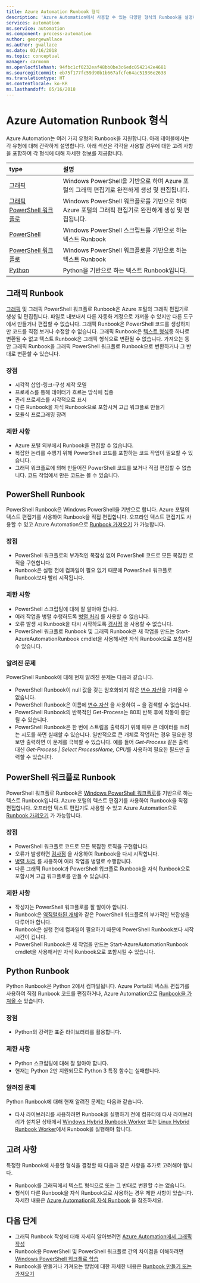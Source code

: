 ```yaml
---
title: Azure Automation Runbook 형식
description: 'Azure Automation에서 사용할 수 있는 다양한 형식의 Runbook을 설명하고 사용할 형식을 결정할 때 고려해야 하는 사항을 설명합니다. '
services: automation
ms.service: automation
ms.component: process-automation
author: georgewallace
ms.author: gwallace
ms.date: 03/16/2018
ms.topic: conceptual
manager: carmonm
ms.openlocfilehash: 94fbc1cf0232eaf48bb0be3c6edc0542142e4681
ms.sourcegitcommit: eb75f177fc59d90b1b667afcfe64ac51936e2638
ms.translationtype: HT
ms.contentlocale: ko-KR
ms.lasthandoff: 05/16/2018
---
```

# <a name="azure-automation-runbook-types"></a>Azure Automation Runbook 형식
Azure Automation는 여러 가지 유형의 Runbook을 지원합니다. 아래 테이블에서는 각 유형에 대해 간략하게 설명합니다.  아래 섹션은 각각을 사용할 경우에 대한 고려 사항을 포함하여 각 형식에 대해 자세한 정보를 제공합니다.

| type | 설명 |
|:--- |:--- |
| [그래픽](#graphical-runbooks) |Windows PowerShell을 기반으로 하며 Azure 포털의 그래픽 편집기로 완전하게 생성 및 편집됩니다. |
| [그래픽 PowerShell 워크플로](#graphical-runbooks) |Windows PowerShell 워크플로를 기반으로 하며 Azure 포털의 그래픽 편집기로 완전하게 생성 및 편집됩니다. |
| [PowerShell](#powershell-runbooks) |Windows PowerShell 스크립트를 기반으로 하는 텍스트 Runbook |
| [PowerShell 워크플로](#powershell-workflow-runbooks) |Windows PowerShell 워크플로를 기반으로 하는 텍스트 Runbook |
| [Python](#python-runbooks) |Python을 기반으로 하는 텍스트 Runbook입니다. |

## <a name="graphical-runbooks"></a>그래픽 Runbook
[그래픽](automation-runbook-types.md#graphical-runbooks) 및 그래픽 PowerShell 워크플로 Runbook은 Azure 포털의 그래픽 편집기로 생성 및 편집됩니다.  파일로 내보내서 다른 자동화 계정으로 가져올 수 있지만 다른 도구에서 만들거나 편집할 수 없습니다.  그래픽 Runbook은 PowerShell 코드를 생성하지만 코드를 직접 보거나 수정할 수 없습니다. 그래픽 Runbook은 [텍스트 형식](automation-runbook-types.md)중 하나로 변환될 수 없고 텍스트 Runbook은 그래픽 형식으로 변환될 수 없습니다. 가져오는 동안 그래픽 Runbook을 그래픽 PowerShell 워크플로 Runbook으로 변환하거나 그 반대로 변환할 수 있습니다.

### <a name="advantages"></a>장점
* 시각적 삽입-링크-구성 제작 모델  
* 프로세스를 통해 데이터가 흐르는 방식에 집중  
* 관리 프로세스를 시각적으로 표시  
* 다른 Runbook을 자식 Runbook으로 포함시켜 고급 워크플로 만들기  
* 모듈식 프로그래밍 장려  


### <a name="limitations"></a>제한 사항
* Azure 포털 외부에서 Runbook을 편집할 수 없습니다.
* 복잡한 논리를 수행기 위해 PowerShell 코드를 포함하는 코드 작업이 필요할 수 있습니다.
* 그래픽 워크플로에 의해 만들어진 PowerShell 코드를 보거나 직접 편집할 수 없습니다. 코드 작업에서 만든 코드는 볼 수 있습니다.

## <a name="powershell-runbooks"></a>PowerShell Runbook
PowerShell Runbook은 Windows PowerShell을 기반으로 합니다.  Azure 포털의 텍스트 편집기를 사용하여 Runbook을 직접 편집합니다.  오프라인 텍스트 편집기도 사용할 수 있고 Azure Automation으로 [Runbook 가져오기](http://msdn.microsoft.com/library/azure/dn643637.aspx) 가 가능합니다.

### <a name="advantages"></a>장점
* PowerShell 워크플로의 부가적인 복잡성 없이 PowerShell 코드로 모든 복잡한 로직을 구현합니다. 
* Runbook은 실행 전에 컴파일이 필요 없기 때문에 PowerShell 워크플로 Runbook보다 빨리 시작됩니다.

### <a name="limitations"></a>제한 사항
* PowerShell 스크립팅에 대해 잘 알아야 합니다.
* 여러 작업을 병렬 수행하도록 [병렬 처리](automation-powershell-workflow.md#parallel-processing) 를 사용할 수 없습니다.
* 오류 발생 시 Runbook을 다시 시작하도록 [검사점](automation-powershell-workflow.md#checkpoints) 을 사용할 수 없습니다.
* PowerShell 워크플로 Runbook 및 그래픽 Runbook은 새 작업을 만드는 Start-AzureAutomationRunbook cmdlet을 사용해서만 자식 Runbook으로 포함시킬 수 있습니다.

### <a name="known-issues"></a>알려진 문제
PowerShell Runbook에 대해 현재 알려진 문제는 다음과 같습니다.

* PowerShell Runbook이 null 값을 갖는 암호화되지 않은 [변수 자산](automation-variables.md)을 가져올 수 없습니다.
* PowerShell Runbook은 이름에 [변수 자산](automation-variables.md) 을 사용하여 *~* 을 검색할 수 없습니다.
* PowerShell Runbook의 반복적인 Get-Process는 80회 반복 후에 작동이 중단될 수 있습니다. 
* PowerShell Runbook은 한 번에 스트림을 출력하기 위해 매우 큰 데이터를 쓰려는 시도를 하면 실패할 수 있습니다.   일반적으로 큰 개체로 작업하는 경우 필요한 정보만 출력하면 이 문제를 극복할 수 있습니다.  예를 들어 *Get-Process* 같은 출력 대신 *Get-Process | Select ProcessName, CPU*를 사용하여 필요한 필드만 출력할 수 있습니다.

## <a name="powershell-workflow-runbooks"></a>PowerShell 워크플로 Runbook
PowerShell 워크플로 Runbook은 [Windows PowerShell 워크플로](automation-powershell-workflow.md)를 기반으로 하는 텍스트 Runbook입니다.  Azure 포털의 텍스트 편집기를 사용하여 Runbook을 직접 편집합니다.  오프라인 텍스트 편집기도 사용할 수 있고 Azure Automation으로 [Runbook 가져오기](http://msdn.microsoft.com/library/azure/dn643637.aspx) 가 가능합니다.

### <a name="advantages"></a>장점
* PowerShell 워크플로 코드로 모든 복잡한 로직을 구현합니다.
* 오류가 발생하면 [검사점](automation-powershell-workflow.md#checkpoints) 을 사용하여 Runbook을 다시 시작합니다.
* [병렬 처리](automation-powershell-workflow.md#parallel-processing) 를 사용하여 여러 작업을 병렬로 수행합니다.
* 다른 그래픽 Runbook과 PowerShell 워크플로 Runbook을 자식 Runbook으로 포함시켜 고급 워크플로를 만들 수 있습니다.

### <a name="limitations"></a>제한 사항
* 작성자는 PowerShell 워크플로를 잘 알아야 합니다.
* Runbook은 [역직렬화된 개체](automation-powershell-workflow.md#code-changes)와 같은 PowerShell 워크플로의 부가적인 복잡성을 다루어야 합니다.
* Runbook은 실행 전에 컴파일이 필요하기 때문에 PowerShell Runbook보다 시작 시간이 깁니다.
* PowerShell Runbook은 새 작업을 만드는 Start-AzureAutomationRunbook cmdlet을 사용해서만 자식 Runbook으로 포함시킬 수 있습니다.

## <a name="python-runbooks"></a>Python Runbook
Python Runbook은 Python 2에서 컴파일됩니다.  Azure Portal의 텍스트 편집기를 사용하여 직접 Runbook 코드를 편집하거나, Azure Automation으로 [Runbook을 가져올 수](http://msdn.microsoft.com/library/azure/dn643637.aspx) 있습니다.

### <a name="advantages"></a>장점
* Python의 강력한 표준 라이브러리를 활용합니다.

### <a name="limitations"></a>제한 사항
* Python 스크립팅에 대해 잘 알아야 합니다.
* 현재는 Python 2만 지원되므로 Python 3 특정 함수는 실패합니다.

### <a name="known-issues"></a>알려진 문제
Python Runbook에 대해 현재 알려진 문제는 다음과 같습니다.

* 타사 라이브러리를 사용하려면 Runbook을 실행하기 전에 컴퓨터에 타사 라이브러리가 설치된 상태에서 [Windows Hybrid Runbook Worker](https://docs.microsoft.com/azure/automation/automation-windows-hrw-install) 또는 [Linux Hybrid Runbook Worker](https://docs.microsoft.com/azure/automation/automation-linux-hrw-install)에서 Runbook을 실행해야 합니다.

## <a name="considerations"></a>고려 사항
특정한 Runbook에 사용할 형식을 결정할 때 다음과 같은 사항을 추가로 고려해야 합니다.

* Runbook를 그래픽에서 텍스트 형식으로 또는 그 반대로 변환할 수는 없습니다.
* 형식이 다른 Runbook을 자식 Runbook으로 사용하는 경우 제한 사항이 있습니다.  자세한 내용은 [Azure Automation의 자식 Runbook](automation-child-runbooks.md) 을 참조하세요.

## <a name="next-steps"></a>다음 단계
* 그래픽 Runbook 작성에 대해 자세히 알아보려면 [Azure Automation에서 그래픽 작성](automation-graphical-authoring-intro.md)
* Runbook용 PowerShell 및 PowerShell 워크플로 간의 차이점을 이해하려면 [Windows PowerShell 워크플로 학습](automation-powershell-workflow.md)
* Runbook을 만들거나 가져오는 방법에 대한 자세한 내용은 [Runbook 만들기 또는 가져오기](automation-creating-importing-runbook.md)

